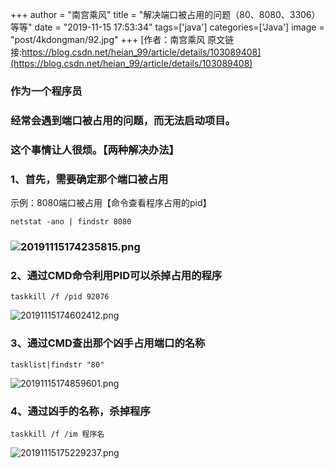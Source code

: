 +++
author = "南宫乘风"
title = "解决端口被占用的问题（80、8080、3306）等等"
date = "2019-11-15 17:53:34"
tags=['java']
categories=['Java']
image = "post/4kdongman/92.jpg"
+++
[作者：南宫乘风   原文链接:https://blog.csdn.net/heian_99/article/details/103089408](https://blog.csdn.net/heian_99/article/details/103089408)

### **作为一个程序员**

### **经常会遇到端口被占用的问题，而无法启动项目。**

### **这个事情让人很烦。【两种解决办法】**

### 1、首先，需要确定那个端口被占用

示例：8080端口被占用【命令查看程序占用的pid】

```
netstat -ano | findstr 8080
```

### ![20191115174235815.png](https://img-blog.csdnimg.cn/20191115174235815.png)

### 2、通过CMD命令利用PID可以杀掉占用的程序

```
taskkill /f /pid 92076
```

![20191115174602412.png](https://img-blog.csdnimg.cn/20191115174602412.png)

### 3、通过CMD查出那个凶手占用端口的名称

```
tasklist|findstr "80"
```

![20191115174859601.png](https://img-blog.csdnimg.cn/20191115174859601.png)

### 4、通过凶手的名称，杀掉程序

```
taskkill /f /im 程序名
```

![20191115175229237.png](https://img-blog.csdnimg.cn/20191115175229237.png)

 

 

 
